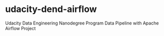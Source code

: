 # udacity-dend-airflow
Udacity Data Engineering Nanodegree Program Data Pipeline with Apache Airflow Project
